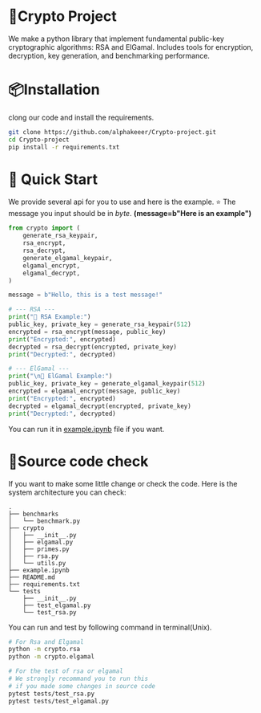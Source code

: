 # 📌Crypto Project
We make a python library that implement fundamental public-key cryptographic algorithms: RSA and ElGamal. Includes tools for encryption, decryption, key generation, and benchmarking performance.

# 📦Installation
clong our code and install the requirements.
```bash
git clone https://github.com/alphakeeer/Crypto-project.git
cd Crypto-project
pip install -r requirements.txt
```

# 🚀 Quick Start
We provide several api for you to use and here is the example.
⭐️ The message you input should be in *byte*.
**(message=b"Here is an example")**

```python
from crypto import (
    generate_rsa_keypair,
    rsa_encrypt,
    rsa_decrypt,
    generate_elgamal_keypair,
    elgamal_encrypt,
    elgamal_decrypt,
)

message = b"Hello, this is a test message!"

# --- RSA ---
print("🔐 RSA Example:")
public_key, private_key = generate_rsa_keypair(512)
encrypted = rsa_encrypt(message, public_key)
print("Encrypted:", encrypted)
decrypted = rsa_decrypt(encrypted, private_key)
print("Decrypted:", decrypted)

# --- ElGamal ---
print("\n🔐 ElGamal Example:")
public_key, private_key = generate_elgamal_keypair(512)
encrypted = elgamal_encrypt(message, public_key)
print("Encrypted:", encrypted)
decrypted = elgamal_decrypt(encrypted, private_key)
print("Decrypted:", decrypted)
```
You can run it in [example.ipynb](./example.ipynb) file if you want.

# 📕Source code check
If you want to make some little change or check the code. Here is the system architecture you can check:
```plaintext
.
├── benchmarks
│   └── benchmark.py
├── crypto
│   ├── __init__.py
│   ├── elgamal.py
│   ├── primes.py
│   ├── rsa.py
│   └── utils.py
├── example.ipynb
├── README.md
├── requirements.txt
└── tests
    ├── __init__.py
    ├── test_elgamal.py
    └── test_rsa.py
```
You can run and test by following command in terminal(Unix).
```bash
# For Rsa and Elgamal
python -m crypto.rsa
python -m crypto.elgamal

# For the test of rsa or elgamal
# We strongly recommand you to run this
# if you made some changes in source code
pytest tests/test_rsa.py
pytest tests/test_elgamal.py
```